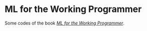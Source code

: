 # ML for the Working Programmer

Some codes of the book [*ML for the Working Programmer*](https://www.cl.cam.ac.uk/~lp15/MLbook/).
